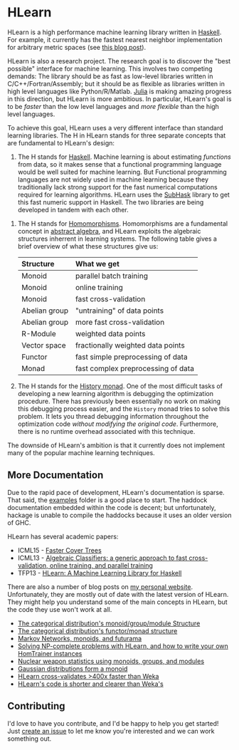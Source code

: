# HLearn

<!--![](https://travis-ci.org/mikeizbicki/HLearn.svg)-->

HLearn is a high performance machine learning library written in [Haskell](http://haskell.org).
For example, it currently has the fastest nearest neighbor implementation for arbitrary metric spaces (see [this blog post](http://izbicki.me)).

HLearn is also a research project.
The research goal is to discover the "best possible" interface for machine learning.
This involves two competing demands:
The library should be as fast as low-level libraries written in C/C++/Fortran/Assembly;
but it should be as flexible as libraries written in high level languages like Python/R/Matlab.
[Julia](http://julialang.org/) is making amazing progress in this direction,
but HLearn is more ambitious.
In particular, HLearn's goal is to be *faster* than the low level languages and *more flexible* than the high level languages.

To achieve this goal, HLearn uses a very different interface than standard learning libraries.
The H in HLearn stands for three separate concepts that are fundamental to HLearn's design:

1. The H stands for [Haskell](http://haskell.org).
Machine learning is about estimating *functions* from data,
so it makes sense that a functional programming language would be well suited for machine learning.
But Functional programming languages are not widely used in machine learning because they traditionally lack strong support for the fast numerical computations required for learning algorithms.
HLearn uses the [SubHask](http://github.com/mikeizbicki/subhask) library to get this fast numeric support in Haskell.
The two libraries are being developed in tandem with each other.
<!--Languages like Agda/Coq/Idris provide more advanced type systems,-->
<!--but their compilers lack the support for real world optimizations needed for numerical applications.-->
<!--Haskell strikes a nice balance.-->

1. The H stands for [Homomorphisms](https://duckduckgo.com/l/?kh=-1&uddg=https%3A%2F%2Fen.wikipedia.org%2Fwiki%2FHomomorphism).
Homomorphisms are a fundamental concept in [abstract algebra](https://duckduckgo.com/l/?kh=-1&uddg=https%3A%2F%2Fen.wikipedia.org%2Fwiki%2FAbstract_algebra),
and HLearn exploits the algebraic structures inherrent in learning systems.
The following table gives a brief overview of what these structures give us:

    | Structure     | What we get                           |
    |:--------------|:--------------------------------------|
    | Monoid        | parallel batch training               |
    | Monoid        | online training                       |
    | Monoid        | fast cross-validation                 |
    | Abelian group | "untraining" of data points           |
    | Abelian group | more fast cross-validation            |
    | R-Module      | weighted data points                  |
    | Vector space  | fractionally weighted data points     |
    | Functor       | fast simple preprocessing of data     |
    | Monad         | fast complex preprocessing of data    |

1. The H stands for the [History monad](https://github.com/mikeizbicki/HLearn/blob/master/src/HLearn/History.hs).
One of the most difficult tasks of developing a new learning algorithm is debugging the optimization procedure.
There has previously been essentially no work on making this debugging process easier,
and the `History` monad tries to solve this problem.
It lets you thread debugging information throughout the optimization code *without modifying the original code*.
Furthermore, there is no runtime overhead associated with this technique.

The downside of HLearn's ambition is that it currently does not implement many of the popular machine learning techniques.

## More Documentation

Due to the rapid pace of development, HLearn's documentation is sparse.
That said, the [examples](https://github.com/mikeizbicki/HLearn/tree/master/examples) folder is a good place to start.
The haddock documentation embedded within the code is decent;
but unfortunately, hackage is unable to compile the haddocks because it uses an older version of GHC.

HLearn has several academic papers:

* ICML15 - [Faster Cover Trees](http://izbicki.me/public/papers/icml2015-faster-cover-trees.pdf)
* ICML13 - [Algebraic Classifiers: a generic approach to fast cross-validation, online training, and parallel training](http://izbicki.me/public/papers/icml2013-algebraic-classifiers.pdf)
* TFP13 - [HLearn: A Machine Learning Library for Haskell](http://izbicki.me/public/papers/tfp2013-hlearn-a-machine-learning-library-for-haskell.pdf)

There are also a number of blog posts on [my personal website](http://izbicki.me).
Unfortunately, they are mostly out of date with the latest version of HLearn.
They might help you understand some of the main concepts in HLearn, but the code they use won't work at all.

* [The categorical distribution's monoid/group/module Structure](http://izbicki.me/blog/the-categorical-distributions-algebraic-structure)
* [The categorical distribution's functor/monad structure](http://izbicki.me/blog/functors-and-monads-for-analyzing-data)
* [Markov Networks, monoids, and futurama](http://izbicki.me/blog/markov-networks-monoids-and-futurama)
* [Solving NP-complete problems with HLearn, and how to write your own HomTrainer instances](http://izbicki.me/public/papers/monoids-for-approximating-np-complete-problems.pdf)
* [Nuclear weapon statistics using monoids, groups, and modules](http://izbicki.me/blog/nuclear-weapon-statistics-using-monoids-groups-and-modules-in-haskell)
* [Gaussian distributions form a monoid](http://izbicki.me/blog/gausian-distributions-are-monoids)
* [HLearn cross-validates >400x faster than Weka](http://izbicki.me/blog/hlearn-cross-validates-400x-faster-than-weka)
* [HLearn's code is shorter and clearer than Weka's](http://izbicki.me/blog/hlearns-code-is-shorter-and-clearer-than-wekas)

## Contributing

<!--If you want to contribute, I'd be happy to help you get started.-->
I'd love to have you contribute, and I'd be happy to help you get started!
Just [create an issue](https://github.com/mikeizbicki/hlearn/issues) to let me know you're interested and we can work something out.
